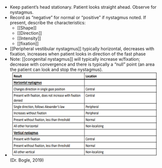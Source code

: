 - Keep patient’s head stationary. Patient looks straight ahead. Observe for nystagmus.
- Record as “negative” for normal or “positive” if nystagmus noted. If present, describe the characteristics:
	- [[Shape]]
	- [[Direction]]
	- [[Intensity]]
	- [[fixation]]
- [[Peripheral vestibular nystagmus]] typically horizontal, decreases with fixation, increases when patient looks in direction of the fast phase
- Note: [[congenital nystagmus]] will typically increase w/fixation; decrease with convergence and there is typically a “null” point (an area the patient can look and stop the nystagmus).
- ![image.png](../assets/image_1639601232446_0.png) (Dr. Bogle, 2019)